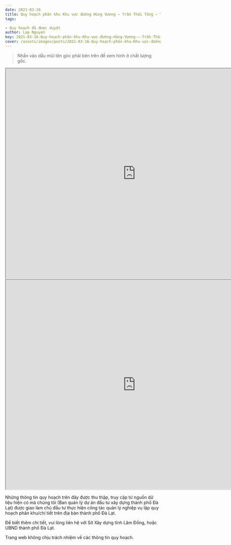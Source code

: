 ```yaml
---
date: 2021-03-16
title: Quy hoạch phân khu Khu vực đường Hùng Vương – Trần Thái Tông – Trần Quang Diệu (khu B2), phường 9,10,11, thành phố Đà Lạt
tags:

- Quy hoạch đã được duyệt
author: Lap Nguyen
key: 2021-03-16-Quy-hoạch-phân-khu-Khu-vực-đường-Hùng-Vương-–-Trần-Thái-Tông-–-Trần-Quang-Diệu
cover: /assets/images/posts/2021-03-16-Quy-hoạch-phân-khu-Khu-vực-đường-Hùng-Vương-–-Trần-Thái-Tông-–-Trần-Quang-Diệu.png
---
```


> Nhấn vào dấu mũi tên góc phải bên trên để xem hình ở chất lượng gốc. 

<iframe src="https://drive.google.com/file/d/1tF0PZODilTUycXjYl8WIgbc0x-qa3b_S/preview" width="840" height="680"></iframe>

<iframe src="https://drive.google.com/file/d/16vSb5vKmq6ox_2r9GpKVsRLW4TO4ASkS/preview" width="840" height="680"></iframe>

Những thông tin quy hoạch trên đây được thu thập, truy cập từ nguồn dữ liệu hiện có mà chúng tôi 
(Ban quản lý dự án đầu tư xây dựng thành phố Đà Lạt) được giao làm chủ đầu tư thực hiện công tác quản lý nghiệp vụ 
lập quy hoạch phân khu/chi tiết trên địa bàn thành phố Đà Lạt.

Để biết thêm chi tiết, vui lòng liên hệ với Sở Xây dựng tỉnh Lâm Đồng, hoặc UBND thành phố Đà Lạt.

Trang web không chịu trách nhiệm về các thông tin quy hoạch.
